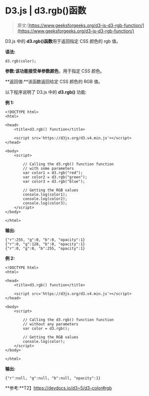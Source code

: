 # D3.js | d3.rgb()函数

> 原文:[https://www.geeksforgeeks.org/d3-js-d3-rgb-function/](https://www.geeksforgeeks.org/d3-js-d3-rgb-function/)

D3.js 中的 **d3.rgb()函数**用于返回指定 CSS 颜色的 rgb 值。

**语法:**

```
d3.rgb(color);
```

**参数:**该功能接受单参数**颜色**，用于指定 CSS 颜色。

**返回值:**该函数返回给定 CSS 颜色的 RGB 值。

以下程序说明了 D3.js 中的 **d3.rgb()** 功能:

**例 1:**

```
<!DOCTYPE html>
<html>

<head>
    <title>d3.rgb() function</title>

    <script src='https://d3js.org/d3.v4.min.js'></script>
</head>

<body>
    <script>

        // Calling the d3.rgb() function function
        // with some parameters
        var color1 = d3.rgb("red");
        var color2 = d3.rgb("green");
        var color3 = d3.rgb("blue");

        // Getting the RGB values
        console.log(color1);
        console.log(color2);
        console.log(color3);
    </script>
</body>

</html>
```

**输出:**

```
{"r":255, "g":0, "b":0, "opacity":1}
{"r":0, "g":128, "b":0, "opacity":1}
{"r":0, "g":0, "b":255, "opacity":1}

```

**例 2:**

```
<!DOCTYPE html>
<html>

<head>
    <title>d3.rgb() function</title>

    <script src='https://d3js.org/d3.v4.min.js'></script>
</head>

<body>
    <script>

        // Calling the d3.rgb() function function
        // without any parameters
        var color = d3.rgb();

        // Getting the RGB values
        console.log(color);
    </script>
</body>

</html>
```

**输出:**

```
{"r":null, "g":null, "b":null, "opacity":1}

```

**参考:**T2】https://devdocs.io/d3~5/d3-color#rgb